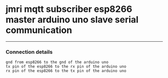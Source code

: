 # jmri mqtt subscriber esp8266 master arduino uno slave serial communication 

---

### Connection details 

````
gnd from esp8266 to the gnd of the arduino uno 
tx pin of the esp8266 to the rx pin of the arduino uno 
rx pin of the esp8266 to the tx pin of the arduino uno 

````
